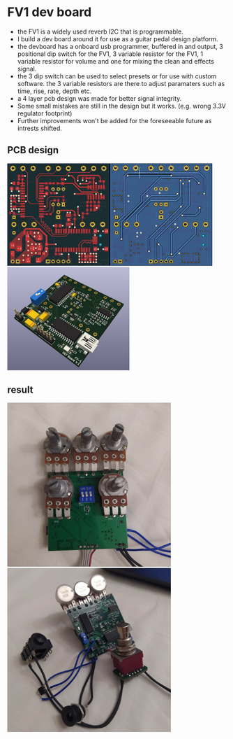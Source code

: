 # FV1 dev board
- the FV1 is a widely used reverb I2C that is programmable.
- I build a dev board around it for use as a guitar pedal design platform.
- the devboard has a onboard usb programmer, buffered in and output, 3 positional dip switch for the FV1, 3 variable resistor for the FV1, 1 variable resistor for volume and one for mixing the clean and effects signal.
- the 3 dip switch can be used to select presets or for use with custom software. the 3 variable resistors are there to adjust paramaters such as time, rise, rate, depth etc.
- a 4 layer pcb design was made for better signal integrity.
- Some small mistakes are still in the design but it works. (e.g. wrong 3.3V regulator footprint)
- Further improvements won't be added for the foreseeable future as intrests shifted.

## PCB design
<img src="docs/F.jpg" alt="pic" width="235"/><img src="docs/B.jpg" alt="pic" width="235"/><img src="docs/persp1.jpg" alt="pic" width="280"/>

## result
<img src="docs/result1.jpg" alt="pic" width="375"/><img src="docs/result2.jpg" alt="pic" width="375"/>
